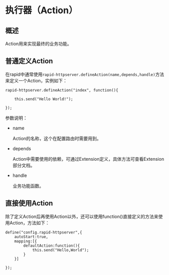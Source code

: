 # 执行器（Action）


## 概述

Action用来实现最终的业务功能。


## 普通定义Action

在rapid中通常使用`rapid-httpserver.defineAction(name,depends,handle)`方法来定义一个Action，实例如下：

	rapid-httpserver.defineAction("index", function(){
		
		this.send("Hello World!");
	
	});
	
参数说明：

* name

	Action的名称，这个在配置路由时需要用到。
	
* depends

	Action中需要使用的依赖，可通过Extension定义，具体方法可查看Extension部分文档。

	
* handle

	业务功能函数。
	
	
## 直接使用Action

除了定义Action后再使用Action以外，还可以使用function()直接定义的方法来使用Action，方法如下：


	define("config.rapid-httpserver",{
		autoStart:true,
		mapping:[{
			defaultAction:function(){
				this.send("Hello,World");
			}
		}]	
		
	});






